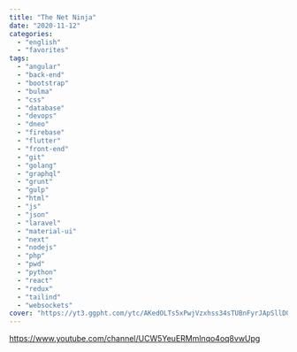 ```yaml
---
title: "The Net Ninja"
date: "2020-11-12"
categories:
  - "english"
  - "favorites"
tags:
  - "angular"
  - "back-end"
  - "bootstrap"
  - "bulma"
  - "css"
  - "database"
  - "devops"
  - "dneo"
  - "firebase"
  - "flutter"
  - "front-end"
  - "git"
  - "golang"
  - "graphql"
  - "grunt"
  - "gulp"
  - "html"
  - "js"
  - "json"
  - "laravel"
  - "material-ui"
  - "next"
  - "nodejs"
  - "php"
  - "pwd"
  - "python"
  - "react"
  - "redux"
  - "tailind"
  - "websockets"
cover: "https://yt3.ggpht.com/ytc/AKedOLTs5xPwjVzxhss34sTUBnFyrJApSllD0pa3oQaOhw=s88-c-k-c0x00ffffff-no-rj"
---
```


https://www.youtube.com/channel/UCW5YeuERMmlnqo4oq8vwUpg
